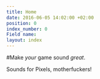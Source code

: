 ```yaml
---
title: Home
date: 2016-06-05 14:02:00 +02:00
position: 0
index_number: 0
Field name: 
layout: index
---
```


#Make *your* game sound *great*.

Sounds for Pixels, motherfuckers!